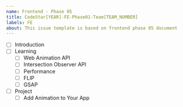 ```yaml
---
name: Frontend - Phase 05
title: CodeStar[YEAR]-FE-Phase01-Team[TEAM_NUMBER]
labels: FE
about: This issue template is based on frontend phase 05 document
---
```


-   [ ] Introduction
-   [ ] Learning
    -   [ ] Web Animation API
    -   [ ] Intersection Observer API
    -   [ ] Performance
    -   [ ] FLIP
    -   [ ] GSAP
-   [ ] Project
    -   [ ] Add Animation to Your App
